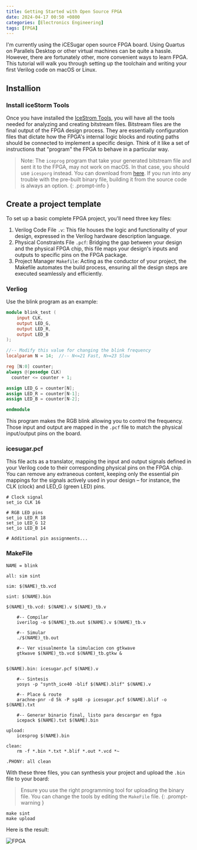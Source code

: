 ```yaml
---
title: Getting Started with Open Source FPGA
date: 2024-04-17 00:50 +0800
categories: [Electronics Engineering]
tags: [FPGA]
---
```


I'm currently using the iCESugar open source FPGA board. Using Quartus on Parallels Desktop or other virtual machines can be quite a hassle. However, there are fortunately other, more convenient ways to learn FPGA. This tutorial will walk you through setting up the toolchain and writing your first Verilog code on macOS or Linux.

## Installion

### Install iceStorm Tools

Once you have installed the [IceStrom Tools](https://clifford.at/icestorm?cmplz-force-reload=1713287338221), you will have all the tools needed for analyzing and creating bitstream files. Bitstream files are the final output of the FPGA design process. They are essentially configuration files that dictate how the FPGA's internal logic blocks and routing paths should be connected to implement a specific design. Think of it like a set of instructions that "program" the FPGA to behave in a particular way.

> Note: The `iceprog` program that take your generated bitstream file and sent it to the FPGA, may not work on macOS. In that case, you should use `icesporg` instead. You can download from [here](https://github.com/wuxx/icesugar/tree/master/tools). If you run into any trouble with the pre-built binary file, building it from the source code is always an option.
{: .prompt-info }

## Create a project template

To set up a basic complete FPGA project, you'll need three key files:

1. Verilog Code File `.v`: This file houses the logic and functionality of your design, expressed in the Verilog hardware description language.
2. Physical Constraints File `.pcf`: Bridging the gap between your design and the physical FPGA chip, this file maps your design's inputs and outputs to specific pins on the FPGA package.
3. Project Manager `Makefile`: Acting as the conductor of your project, the Makefile automates the build process, ensuring all the design steps are executed seamlessly and efficiently.

### Verliog
Use the blink program as an example:
```verilog
module blink_test (
	input CLK,
	output LED_G,
	output LED_R,
	output LED_B
);

//-- Modify this value for changing the blink frequency
localparam N = 14;  //-- N<=21 Fast, N>=23 Slow

reg [N:0] counter;
always @(posedge CLK)
  counter <= counter + 1;

assign LED_G = counter[N];
assign LED_R = counter[N-1];
assign LED_B = counter[N-2];

endmodule
```
This program makes the RGB blink allowing you to control the frequency. Those input and output are mapped in the `.pcf` file to match the physical input/output pins on the board.

### icesugar.pcf

This file acts as a translator, mapping the input and output signals defined in your Verilog code to their corresponding physical pins on the FPGA chip. You can remove any extraneous content, keeping only the essential pin mappings for the signals actively used in your design – for instance, the CLK (clock) and LED_G (green LED) pins.

``` 
# Clock signal
set_io CLK 16

# RGB LED pins
set_io LED_R 18
set_io LED_G 12
set_io LED_B 14

# Additional pin assignments...
```

### MakeFile 

``` make
NAME = blink

all: sim sint

sim: $(NAME)_tb.vcd

sint: $(NAME).bin

$(NAME)_tb.vcd: $(NAME).v $(NAME)_tb.v
	
	#-- Compilar
	iverilog -o $(NAME)_tb.out $(NAME).v $(NAME)_tb.v

	#-- Simular
	./$(NAME)_tb.out
	
	#-- Ver visualmente la simulacion con gtkwave
	gtkwave $(NAME)_tb.vcd $(NAME)_tb.gtkw &
	

$(NAME).bin: icesugar.pcf $(NAME).v 
	
	#-- Sintesis
	yosys -p "synth_ice40 -blif $(NAME).blif" $(NAME).v
	
	#-- Place & route
	arachne-pnr -d 5k -P sg48 -p icesugar.pcf $(NAME).blif -o $(NAME).txt
	
	#-- Generar binario final, listo para descargar en fgpa
	icepack $(NAME).txt $(NAME).bin

upload:
	icesprog $(NAME).bin

clean:
	rm -f *.bin *.txt *.blif *.out *.vcd *~

.PHONY: all clean
```

With these three files, you can synthesis your project and upload the `.bin` file to your board:
> Ensure you use the right programming tool for uploading the binary file. You can change the tools by editing the `MakeFile` file.
{: .prompt-warning }

```console
make sint
make upload
```

Here is the result:

<image src="/assets/img/IMG_4809.gif" alt="FPGA"/> 


<!-- <script src="https://utteranc.es/client.js"
        repo="Nov4ou/Nov4ou.github.io"
        issue-term="pathname"
        theme="github-dark"
        crossorigin="anonymous"
        async>
</script> -->